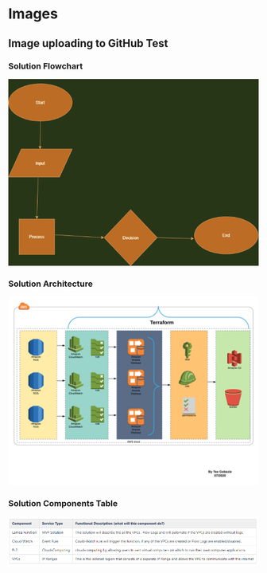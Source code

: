 # Images

## Image uploading to GitHub Test

### Solution Flowchart

<img src="images/flowchart.png" width="600">

<!--![](images/flowchart.png)-->



### Solution Architecture

<img src="images/design.png" width="600">

<!--![](images/design.png)-->



### Solution Components Table

<img src="images/table-new.PNG" width="600">
<!--![](images/table-new.PNG)-->